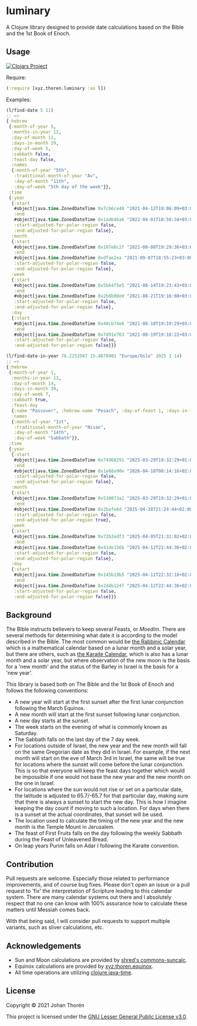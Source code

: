 # luminary

A Clojure library designed to provide date calculations based on the Bible and
the 1st Book of Enoch.

## Usage

[![Clojars Project](https://img.shields.io/clojars/v/xyz.thoren/luminary.svg)](https://clojars.org/xyz.thoren/luminary)

Require:

``` clojure
(:require [xyz.thoren.luminary :as l])
```

Examples:

``` clojure
(l/find-date 5 11)
;; => 
{:hebrew
 {:month-of-year 5,
  :months-in-year 12,
  :day-of-month 11,
  :days-in-month 29,
  :day-of-week 5,
  :sabbath false,
  :feast-day false,
  :names
  {:month-of-year "5th",
   :traditional-month-of-year "Av",
   :day-of-month "11th",
   :day-of-week "5th day of the week"}},
 :time
 {:year
  {:start
   #object[java.time.ZonedDateTime 0x7cb6ce48 "2021-04-12T19:06:09+03:00[Asia/Jerusalem]"],
   :end
   #object[java.time.ZonedDateTime 0x1ad646a6 "2022-04-01T18:58:34+03:00[Asia/Jerusalem]"],
   :start-adjusted-for-polar-region false,
   :end-adjusted-for-polar-region false},
  :month
  {:start
   #object[java.time.ZonedDateTime 0x107e0c2f "2021-08-08T19:29:36+03:00[Asia/Jerusalem]"],
   :end
   #object[java.time.ZonedDateTime 0xdfae2ea "2021-09-07T18:55:23+03:00[Asia/Jerusalem]"],
   :start-adjusted-for-polar-region false,
   :end-adjusted-for-polar-region false},
  :week
  {:start
   #object[java.time.ZonedDateTime 0x5b64f5e5 "2021-08-14T19:23:43+03:00[Asia/Jerusalem]"],
   :end
   #object[java.time.ZonedDateTime 0x2b8b08e0 "2021-08-21T19:16:08+03:00[Asia/Jerusalem]"],
   :start-adjusted-for-polar-region false,
   :end-adjusted-for-polar-region false},
  :day
  {:start
   #object[java.time.ZonedDateTime 0x40cb74e6 "2021-08-18T19:19:29+03:00[Asia/Jerusalem]"],
   :end
   #object[java.time.ZonedDateTime 0x7d91e763 "2021-08-19T19:18:22+03:00[Asia/Jerusalem]"],
   :start-adjusted-for-polar-region false,
   :end-adjusted-for-polar-region false}}}
```

``` clojure
(l/find-date-in-year 78.2253587 15.4878901 "Europe/Oslo" 2025 1 14)
;; => 
{:hebrew
 {:month-of-year 1,
  :months-in-year 13,
  :day-of-month 14,
  :days-in-month 30,
  :day-of-week 7,
  :sabbath true,
  :feast-day
  {:name "Passover", :hebrew-name "Pesach", :day-of-feast 1, :days-in-feast 1},
  :names
  {:month-of-year "1st",
   :traditional-month-of-year "Nisan",
   :day-of-month "14th",
   :day-of-week "Sabbath"}},
 :time
 {:year
  {:start
   #object[java.time.ZonedDateTime 0x74968291 "2025-03-29T19:32:29+01:00[Europe/Oslo]"],
   :end
   #object[java.time.ZonedDateTime 0x1e60a90e "2026-04-18T00:14:16+02:00[Europe/Oslo]"],
   :start-adjusted-for-polar-region false,
   :end-adjusted-for-polar-region false},
  :month
  {:start
   #object[java.time.ZonedDateTime 0x530073a2 "2025-03-29T19:32:29+01:00[Europe/Oslo]"],
   :end
   #object[java.time.ZonedDateTime 0x2bafe6d "2025-04-28T21:24:44+02:00[Europe/Oslo]"],
   :start-adjusted-for-polar-region false,
   :end-adjusted-for-polar-region true},
  :week
  {:start
   #object[java.time.ZonedDateTime 0x72b2edf3 "2025-04-05T21:31:02+02:00[Europe/Oslo]"],
   :end
   #object[java.time.ZonedDateTime 0x414e156b "2025-04-12T22:44:36+02:00[Europe/Oslo]"],
   :start-adjusted-for-polar-region false,
   :end-adjusted-for-polar-region false},
  :day
  {:start
   #object[java.time.ZonedDateTime 0x145b19b5 "2025-04-11T22:32:18+02:00[Europe/Oslo]"],
   :end
   #object[java.time.ZonedDateTime 0x2d4b124f "2025-04-12T22:44:36+02:00[Europe/Oslo]"],
   :start-adjusted-for-polar-region false,
   :end-adjusted-for-polar-region false}}}
```

## Background

The Bible instructs believers to keep several Feasts, or *Moedim*. There 
are several methods for determining what date it is according to the model 
described in the Bible. The most common would be 
[the Rabbinic Calendar](https://en.wikipedia.org/wiki/Hebrew_calendar) which 
is a mathematical calendar based on a lunar month and a solar year, but there 
are others, such as 
[the Karaite Calendar](https://en.wikipedia.org/wiki/Hebrew_calendar#Karaite_calendar),
which is also has a lunar month and a solar year, but where observation of the
new moon is the basis for a 'new month' and the status of the Barley in Israel
is the basis for a 'new year'.

This library is based both on The Bible and the 1st Book of Enoch and follows
the following conventions:

- A new year will start at the first sunset after the first lunar conjunction following the March Equinox.
- A new month will start at the first sunset following lunar conjunction.
- A new day starts at the sunset.
- The week starts on the evening of what is commonly known as Saturday.
- The Sabbath falls on the last day of the 7 day week.
- For locations outside of Israel, the new year and the new month will fall on
the same Gregorian date as they did in Israel. For example, if the next month will
start on the eve of March 3rd in Israel, the same will be true for locations where
the sunset will come before the lunar conjunction. This is so that everyone will
keep the feast days together which would be impossible if one would not base the
new year and the new month on the one in Israel.
- For locations where the sun would not rise or set on a particular date, the
latitude is adjusted to 65.7/-65.7 for that particular day, making sure that there
is always a sunset to start the new day. This is how I imagine keeping the day count
if moving to such a location. For days when there is a sunset at the actual coordinates,
that sunset will be used.
- The location used to calculate the timing of the new year and the new month is the
Temple Mount in Jerusalem.
- The feast of First Fruits falls on the day following the weekly Sabbath during
the Feast of Unleavened Bread.
- On leap years Purim falls on Adar I following the Karaite convention.

## Contribution

Pull requests are welcome. Especially those related to performance improvements,
and of course bug fixes. Please don't open an issue or a pull request to 'fix'
the interpretation of Scripture leading to this calendar system. There are many 
calendar systems out there and I absolutely respect that no one can know with
100% assurance how to calculate these matters until Messiah comes back.

With that being said, I will consider pull requests to support multiple variants,
such as sliver calculations, etc.

## Acknowledgements

- Sun and Moon calculations are provided by [shred's commons-suncalc](https://github.com/shred/commons-suncalc).
- Equinox calculations are provided by [xyz.thoren.equinox](https://github.com/johanthoren/equinox).
- All time operations are utilizing [clojure.java-time](https://github.com/dm3/clojure.java-time).

## License

Copyright &copy; 2021 Johan Thorén

This project is licensed under the [GNU Lesser General Public License v3.0][license].

[license]: https://choosealicense.com/licenses/lgpl-3.0
